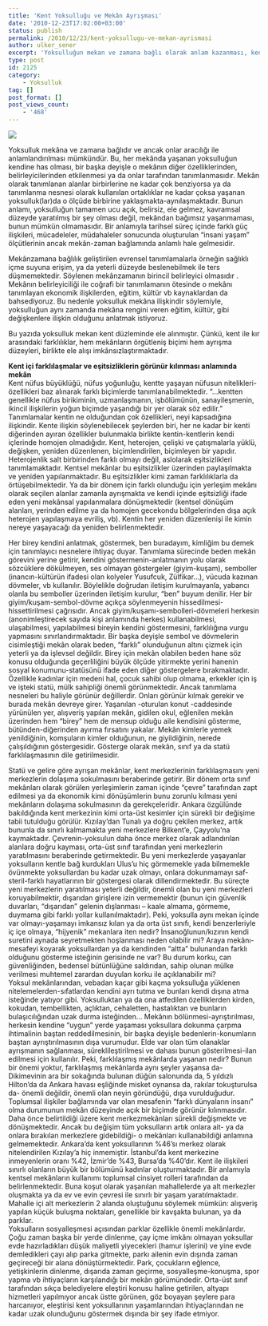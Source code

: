 ```yaml
---
title: 'Kent Yoksulluğu ve Mekân Ayrışması'
date: '2010-12-23T17:02:00+03:00'
status: publish
permalink: /2010/12/23/kent-yoksullugu-ve-mekan-ayrismasi
author: ulker_sener
excerpt: 'Yoksulluğun mekan ve zamana bağlı olarak anlam kazanması, kendine has yoksulluk çeken mekanların diğer özelliklerinden etkilenmesi üzerine…'
type: post
id: 2125
category:
    - Yoksulluk
tag: []
post_format: []
post_views_count:
    - '468'
---
```

[![](http://46.137.161.244/wp-content/uploads/2010/12/foto-300x168.jpg)](http://46.137.161.244/wp-content/uploads/2010/12/foto.jpg)

Yoksulluk mekâna ve zamana bağlıdır ve ancak onlar aracılığı ile anlamlandırılması mümkündür. Bu, her mekânda yaşanan yoksulluğun kendine has olması, bir başka deyişle o mekânın diğer özelliklerinden, belirleyicilerinden etkilenmesi ya da onlar tarafından tanımlanmasıdır. Mekân olarak tanımlanan alanlar birbirlerine ne kadar çok benziyorsa ya da tanımlanma nesnesi olarak kullanılan ortaklıklar ne kadar çoksa yaşanan yoksulluk(lar)da o ölçüde birbirine yaklaşmakta-aynılaşmaktadır. Bunun anlamı, yoksulluğun tamamen ucu açık, belirsiz, ele gelmez, kavramsal düzeyde yaratılmış bir şey olması değil, mekândan bağımsız yaşanmaması, bunun mümkün olmamasıdır. Bir anlamıyla tarihsel süreç içinde farklı güç ilişkileri, mücadeleler, müdahaleler sonucunda oluşturulan “insani yaşam” ölçütlerinin ancak mekân-zaman bağlamında anlamlı hale gelmesidir.

Mekânzamana bağlılık geliştirilen evrensel tanımlamalarla örneğin sağlıklı içme suyuna erişim, ya da yeterli düzeyde beslenebilmek ile ters düşmemektedir. Söylenen mekânzamanın birincil belirleyici olmasıdır . Mekânın belirleyiciliği ile coğrafi bir tanımlamanın ötesinde o mekânı tanımlayan ekonomik ilişkilerden, eğitim, kültür vb kaynaklardan da bahsediyoruz. Bu nedenle yoksulluk mekâna ilişkindir söylemiyle, yoksulluğun aynı zamanda mekâna rengini veren eğitim, kültür, gibi değişkenlere ilişkin olduğunu anlatmak istiyoruz.

Bu yazıda yoksulluk mekan kent düzleminde ele alınmıştır. Çünkü, kent ile kır arasındaki farklılıklar, hem mekânların örgütleniş biçimi hem ayrışma düzeyleri, birlikte ele alışı imkânsızlaştırmaktadır.

  
**Kent içi farklılaşmalar ve eşitsizliklerin görünür kılınması anlamında mekân**  
Kent nüfus büyüklüğü, nüfus yoğunluğu, kentte yaşayan nüfusun nitelikleri-özellikleri baz alınarak farklı biçimlerde tanımlanabilmektedir. “…kentten genellikle nüfus birikiminin, uzmanlaşmanın, işbölümünün, sanayileşmenin, ikincil ilişkilerin yoğun biçimde yaşandığı bir yer olarak söz edilir.” Tanımlamalar kentin ne olduğundan çok özellikleri, neyi kapsadığına ilişkindir. Kente ilişkin söylenebilecek şeylerden biri, her ne kadar bir kenti diğerinden ayıran özellikler bulunmakla birlikte kentin-kentlerin kendi içlerinde homojen olmadığıdır. Kent, heterojen, çelişki ve çatışmalarla yüklü, değişken, yeniden düzenlenen, biçimlendirilen, biçimleyen bir yapıdır. Heterojenlik salt birbirinden farklı olmayı değil, aslolarak eşitsizlikleri tanımlamaktadır. Kentsel mekânlar bu eşitsizlikler üzerinden paylaşılmakta ve yeniden yapılanmaktadır. Bu eşitsizlikler kimi zaman farklılıklarla da örtüşebilmektedir. Ya da bir dönem için farklı olunduğu için yerleşim mekânı olarak seçilen alanlar zamanla ayrışmakta ve kendi içinde eşitsizliği ifade eden yeni mekânsal yapılanmalara dönüşmektedir (kentsel dönüşüm alanları, yerinden edilme ya da homojen gecekondu bölgelerinden dışa açık heterojen yapılaşmaya evriliş, vb). Kentin her yeniden düzenlenişi ile kimin nereye yaşayacağı da yeniden belirlenmektedir.

Her birey kendini anlatmak, göstermek, ben buradayım, kimliğim bu demek için tanımlayıcı nesnelere ihtiyaç duyar. Tanımlama sürecinde beden mekân görevini yerine getirir, kendini göstermenin-anlatmanın yolu olarak sözcüklere dökülmeyen, ses olmayan göstergeler (giyim-kuşam), semboller (inancın-kültürün ifadesi olan kolyeler Yusufcuk, Zülfikar…), vücuda kazınan dövmeler, vb kullanılır. Böylelikle doğrudan iletişim kurulmayanla, yabancı olanla bu semboller üzerinden iletişim kurulur, “ben” buyum denilir. Her bir giyim/kuşam-sembol-dövme açıkça söylenmeyenin hissedilmesi-hissettirilmesi çağrısıdır. Ancak giyim/kuşamı-sembolleri-dövmeleri herkesin (anonimleştirecek sayıda kişi anlamında herkes) kullanabilmesi, ulaşabilmesi, yapılabilmesi bireyin kendini göstermesini, farklılığına vurgu yapmasını sınırlandırmaktadır. Bir başka deyişle sembol ve dövmelerin cisimleştiği mekân olarak beden, “farklı” olunduğunun altını çizmek için yeterli ya da işlevsel değildir. Birey için mekân olabilen beden hane söz konusu olduğunda geçerliliğini büyük ölçüde yitirmekte yerini hanenin sosyal konumunu-statüsünü ifade eden diğer göstergelere bırakmaktadır. Özellikle kadınlar için medeni hal, çocuk sahibi olup olmama, erkekler için iş ve işteki statü, mülk sahipliği önemli görünmektedir. Ancak tanımlama nesneleri bu haliyle görünür değillerdir. Onları görünür kılmak gerekir ve burada mekân devreye girer. Yaşanılan -oturulan konut -caddesinde yürünülen yer, alışveriş yapılan mekân, gidilen okul, eğlenilen mekân üzerinden hem “birey” hem de mensup olduğu aile kendisini gösterme, bütünden-diğerinden ayırma fırsatını yakalar. Mekân kimlerle yemek yenildiğinin, komşuların kimler olduğunun, ne giyildiğinin, nerede çalışıldığının göstergesidir. Gösterge olarak mekân, sınıf ya da statü farklılaşmasının dile getirilmesidir.

Statü ve gelire göre ayrışan mekânlar, kent merkezlerinin farklılaşmasını yeni merkezlerin dolaşıma sokulmasını beraberinde getirir. Bir dönem orta sınıf mekânları olarak görülen yerleşimlerin zaman içinde “çevre” tarafından zapt edilmesi ya da ekonomik kimi dönüşümlerin bunu zorunlu kılması yeni mekânların dolaşıma sokulmasının da gerekçeleridir. Ankara özgülünde bakıldığında kent merkezinin kimi orta-üst kesimler için sürekli bir değişime tabii tutulduğu görülür. Kızılay’dan Tunalı ya doğru çekilen merkez, artık bununla da sınırlı kalmamakta yeni merkezlere Bilkent’e, Çayyolu’na kaymaktadır. Çevrenin-yoksulun daha önce merkez olarak adlandırılan alanlara doğru kayması, orta-üst sınıf tarafından yeni merkezlerin yaratılmasını beraberinde getirmektedir. Bu yeni merkezlerde yaşayanlar yoksulların kentle bağ kurdukları Ulus’u hiç görmemekle yada bilmemekle övünmekte yoksullardan bu kadar uzak olmayı, onlara dokunmamayı saf-steril-farklı hayatlarının bir göstergesi olarak dillendirmektedir. Bu süreçte yeni merkezlerin yaratılması yeterli değildir, önemli olan bu yeni merkezleri koruyabilmektir, dışarıdan girişlere izin vermemektir (bunun için güvenlik duvarları, “dışarıdan” gelenin dışlanması – kaale almama, görmeme, duymama gibi farklı yollar kullanılmaktadır). Peki, yoksulla aynı mekan içinde var olmayı-yaşamayı imkansız kılan ya da orta üst sınıfı, kendi benzerleriyle iç içe olmaya, “hijyenik” mekanlara iten nedir? İnsanoğlunun/kızının kendi suretini aynada seyretmekten hoşlanması neden olabilir mi? Araya mekânı-mesafeyi koyarak yoksullardan ya da kendinden “altta” bulunandan farklı olduğunu gösterme isteğinin gerisinde ne var? Bu durum korku, can güvenliğinden, bedensel bütünlüğüne saldırıdan, sahip olunan mülke verilmesi muhtemel zarardan duyulan korku ile açıklanabilir mi?  
Yoksul mekânlarından, vebadan kaçar gibi kaçma yoksulluğa yüklenen nitelemelerden-sıfatlardan kendini ayrı tutma ve bunları kendi dışına atma isteğinde yatıyor gibi. Yoksulluktan ya da ona atfedilen özelliklerden kirden, kokudan, tembellikten, açlıktan, cehaletten, hastalıktan ve bunların bulaşıcılığından uzak durma isteğinden… Mekânın bölünmesi-ayrıştırılması, herkesin kendine “uygun” yerde yaşaması yoksullara dokunma çarpma ihtimalinin baştan reddedilmesinin, bir başka deyişle bedenlerin-konumların baştan ayrıştırılmasının dışa vurumudur. Elde var olan tüm olanaklar ayrışmanın sağlanması, süreklileştirilmesi ve dahası bunun gösterilmesi-ilan edilmesi için kullanılır. Peki, farklılaşmış mekânlarda yaşanan nedir? Bunun bir önemi yoktur, farklılaşmış mekânlarda aynı şeyler yaşansa da- Dikimevinin ara bir sokağında bulunan düğün salonunda da, 5 yıldızlı Hilton’da da Ankara havası eşliğinde misket oynansa da, rakılar tokuşturulsa da- önemli değildir, önemli olan neyin göründüğü, dışa vurulduğudur. Toplumsal ilişkiler bağlamında var olan mesafenin “farklı dünyaların insanı” olma durumunun mekân düzeyinde açık bir biçimde görünür kılınmasıdır.  
Daha önce belirtildiği üzere kent merkezmekânları sürekli değişmekte ve dönüşmektedir. Ancak bu değişim tüm yoksulların artık onlara ait- ya da onlara bırakılan merkezlere gidebildiği- o mekânları kullanabildiği anlamına gelmemektedir. Ankara’da kent yoksullarının %46’sı merkez olarak nitelendirilen Kızılay’a hiç inmemiştir. İstanbul’da kent merkezine inmeyenlerin oranı %42, İzmir’de %43, Bursa’da %40’dır. Kent ile ilişkileri sınırlı olanların büyük bir bölümünü kadınlar oluşturmaktadır. Bir anlamıyla kentsel mekânların kullanımı toplumsal cinsiyet rolleri tarafından da belirlenmektedir. Buna koşut olarak yaşanılan mahallelerde ya alt merkezler oluşmakta ya da ev ve evin çevresi ile sınırlı bir yaşam yaratılmaktadır. Mahalle içi alt merkezlerin 2 alanda oluştuğunu söylemek mümkün: alışveriş yapılan küçük buluşma noktaları, genellikle bir kavşakta bulunan, ya da parklar.  
Yoksulların sosyalleşmesi açısından parklar özellikle önemli mekânlardır. Çoğu zaman başka bir yerde dinlenme, çay içme imkânı olmayan yoksullar evde hazırladıkları düşük maliyetli yiyecekleri (hamur işlerini) ve yine evde demledikleri çayı alıp parka gitmekte, parkı ailenin evin dışında zaman geçireceği bir alana dönüştürmektedir. Park, çocukların eğlence, yetişkinlerin dinlenme, dışarıda zaman geçirme, sosyalleşme-konuşma, spor yapma vb ihtiyaçların karşılandığı bir mekân görümündedir. Orta-üst sınıf tarafından sıkça belediyelere eleştiri konusu haline getirilen, altyapı hizmetleri yapılmıyor ancak üstte görünen, göz boyayan şeylere para harcanıyor, eleştirisi kent yoksullarının yaşamlarından ihtiyaçlarından ne kadar uzak olunduğunu göstermek dışında bir şey ifade etmiyor.